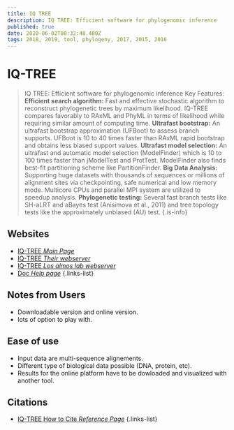 ```yaml
---
title: IQ TREE
description: IQ TREE: Efficient software for phylogenomic inference
published: true
date: 2020-06-02T00:32:48.480Z
tags: 2018, 2019, tool, phylogeny, 2017, 2015, 2016
---
```


# IQ-TREE

> IQ TREE: Efficient software for phylogenomic inference
&NewLine;
Key Features:
&NewLine;
**Efficient search algorithm:** Fast and effective stochastic algorithm to reconstruct phylogenetic trees by maximum likelihood. IQ-TREE compares favorably to RAxML and PhyML in terms of likelihood while requiring similar amount of computing time.
**Ultrafast bootstrap:** An ultrafast bootstrap approximation (UFBoot) to assess branch supports. UFBoot is 10 to 40 times faster than RAxML rapid bootstrap and obtains less biased support values.
**Ultrafast model selection:** An ultrafast and automatic model selection (ModelFinder) which is 10 to 100 times faster than jModelTest and ProtTest. ModelFinder also finds best-fit partitioning scheme like PartitionFinder.
**Big Data Analysis:** Supporting huge datasets with thousands of sequences or millions of alignment sites via checkpointing, safe numerical and low memory mode. Multicore CPUs and parallel MPI system are utilized to speedup analysis.
**Phylogenetic testing:** Several fast branch tests like SH-aLRT and aBayes test (Anisimova et al., 2011) and tree topology tests like the approximately unbiased (AU) test. 
{.is-info}



## Websites

- [IQ-TREE *Main Page*](http://www.iqtree.org/)
- [IQ-TREE *Their webserver*](http://iqtree.cibiv.univie.ac.at/)
- [IQ-TREE *Los almos lab webserver*](https://www.hiv.lanl.gov/content/sequence/IQTREE/iqtree.html)
- [Doc *Help page*](http://www.iqtree.org/doc/)
{.links-list}


## Notes from Users
- Downloadable version and online version.
- lots of option to play with.

## Ease of use
- Input data are multi-sequence alignements.
- Different type of biological data possible (DNA, protein, etc).
- Results for the online platform have to be dowloaded and visualized with another tool.

## Citations

- [IQ-TREE How to Cite *Reference Page*](http://www.iqtree.org/doc/Home#how-to-cite-iq-tree)
{.links-list}


